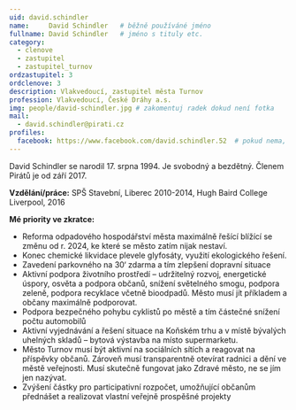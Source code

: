 ```yaml
---
uid: david.schindler
name:     David Schindler  	# běžně používáné jméno
fullname: David Schindler  	# jméno s tituly etc.
category:
  - clenove
  - zastupitel
  - zastupitel_turnov
ordzastupitel: 3  
ordclenove: 3  
description: Vlakvedoucí, zastupitel města Turnov
profession: Vlakvedoucí, České Dráhy a.s.
img: people/david-schindler.jpg # zakomentuj radek dokud není fotka
mail:
  - david.schindler@pirati.cz
profiles:
  facebook: https://www.facebook.com/david.schindler.52  # pokud nema, staci smazat tuto radku
---
```


David Schindler se narodil 17. srpna 1994. Je svobodný a bezdětný. Členem Pirátů je od září 2017.

**Vzdělání/práce:** SPŠ Stavební, Liberec 2010-2014, Hugh Baird College Liverpool, 2016

**Mé priority ve zkratce:**
- Reforma odpadového hospodářství města maximálně řešící blížící se změnu od r. 2024, ke které se město zatím nijak nestaví. 	
- Konec chemické likvidace plevele glyfosáty, využití ekologického řešení.
- Zavedení parkovného na 30‘ zdarma a tím zlepšení dopravní situace 	
- Aktivní podpora životního prostředí – udržitelný rozvoj, energetické úspory, osvěta a podpora občanů, snížení světelného smogu, podpora zeleně, podpora recyklace včetně bioodpadů. Město musí jít příkladem a občany maximálně podporovat. 	
- Podpora bezpečného pohybu cyklistů po městě a tím částečné snížení počtu automobilů
- Aktivní vyjednávání a řešení situace na Koňském trhu a v místě bývalých uhelných skladů – bytová výstavba na místo supermarketu. 
- Město Turnov musí být aktivní na sociálních sítích a reagovat na příspěvky občanů. Zároveň musí transparentně otevírat radnici a dění ve městě veřejnosti. Musí skutečně fungovat jako Zdravé město, ne se jím jen nazývat. 	
- Zvýšení částky pro participativní rozpočet, umožňující občanům přednášet a realizovat vlastní veřejně prospěšné projekty
